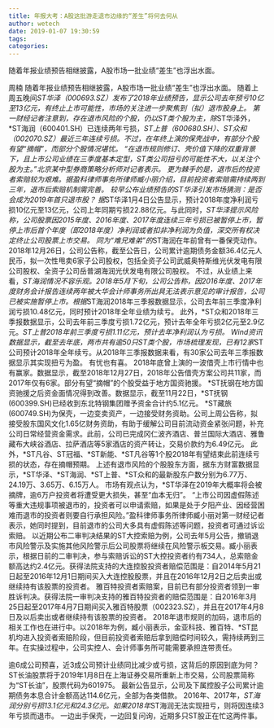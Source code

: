 ```yaml
---
title: 年报大考：A股这批游走退市边缘的“差生”将何去何从
author: wetech
date: 2019-01-07 19:30:59
tags: 
categories: 
---
```

随着年报业绩预告相继披露，A股市场一批业绩“差生”也浮出水面。
<!-- more -->
周楠
随着年报业绩预告相继披露，A股市场一批业绩“差生”也浮出水面。
随着上周五晚间*ST华泽（000693.SZ）发布了2018年业绩预告，显示公司去年预亏10亿至13亿元，有终止上市可能性，市场的关注进一步聚焦到（拟）退市股身上。
第一财经记者注意到，存在退市风险的个股，仍以ST类个股为主，除*ST华泽外，*ST海润（600401.SH）已连续两年亏损，*ST上普（600680.SH）、*ST众和（002070.SZ）最近三年连续亏损。不过，在年终上演的保壳战中，有部分个股有望“摘帽”，而部分个股情况堪忧。
“在退市规则修订、壳价值下降的双重背景下，且上市公司业绩在三季度基本定型，ST类公司扭亏的可能性不大，以关注个股为主。”北京某中型券商策略分析师对记者表示。
更为棘手的是，退市后的投资者索赔较为艰难。据盈科律师事务所律师臧小丽介绍，目前投资者索赔需持续两到三年，退市后索赔机制需完善。
较早公布业绩预告的*ST华泽引发市场猜测：是否会成为2019年首只退市股？
据*ST华泽1月4日公告显示，预计2018年度净利润亏损10亿元至13亿元，公司上年同期亏损22.88亿元。与此同时，*ST华泽提示风险称，公司股票因2015年度、2016年度、2017年度连续三年亏损已被暂停上市，暂停上市后首个年度（即2018年度）净利润或者扣非净利润为负值，深交所有权决定终止公司股票上市交易。
同为“难兄难弟”的*ST海润在年前曾有一番保壳动作。2018年12月26日，公司公告称，截至公告日，公司累计逾期债务金额36.4亿元人民币，拟一次性甩卖6家子公司股权，包括全资子公司武威奥特斯维光伏发电有限公司股权、全资子公司岳普湖海润光伏发电有限公司股权。
不过，从业绩上来看，*ST海润情况不容乐观。2018年5月下旬，公司公告称，因2016年度、2017年度财务会计报告连续两年被大华会计师事务所出具无法表示意见的审计报告，公司已被实施暂停上市。根据*ST海润2018年三季报数据显示，公司去年前三季度净利润亏损10.48亿元，同时预计2018年全年业绩为续亏。
此外，*ST众和2018年三季报数据显示，公司去年前三季度亏损1.72亿元，预计去年全年亏损2亿元至2.9亿元。*ST上普2018年前三季度亏损1.11亿元，预计去年净利润认为亏损。
Wind资讯数据显示，截至去年底，两市共有逾50只ST类个股，市场梳理发现，已有12家*ST公司预计2018年全年续亏。从2018年三季报数据来看，有30家公司去年三季报数据显示其实现扭亏为盈。
有忧也有喜。
2018年底曾上演的一波借壳上市行情中也有赢家。数据显示，截至2018年12月27日，2018年公告借壳方案公司共11家，而2017年仅有6家。部分有望“摘帽”的个股受益于地方国资驰援。
*ST抚钢在地方国资驰援之后资金面情况得到改善。数据显示，截至11月22日，*ST抚钢(600399.SH)已经收到东北特钢集团赠予资金合计约5.1亿元。
*ST藏旅(600749.SH)为保壳，一边变卖资产，一边接受财务资助。公司上周公告称，拟接受股东国风文化1.65亿财务资助，有助于缓解公司目前流动资金紧张问题，补充公司日常经营资金需求。此前，公司已完成冈仁波齐酒店、普兰国际大酒店、雅鲁藏布大峡谷酒店、拉萨酒店等5家酒店的资产转让，交易价款约为6.49亿元。
此外，*ST凡谷、ST冠福、*ST新能、*ST凡谷等1个股2018年有望结束此前连续亏损的状态，存在摘帽预期。
上述有退市风险的个股股东方面，据东方财富数据显示，*ST华泽、*ST海润、*ST上普、*ST众和的最新股东户数分别为6.77万、24.19万、3.65万、6.15万人。
市场有观点认为，*ST华泽在2019年大概率将会被摘牌，逾6万户投资者将遭受更大损失，甚至“血本无归”。
“上市公司因虚假陈述等重大违规事项被退市的，投资者可以申请索赔，如果是处于夕阳产业、因经营困难而退市的投资者则要自行承担风险。”盈科律师事务所律师臧小丽对第一财经记者表示，她同时提到，目前退市的公司大多具有虚假陈述等问题，投资者可通过诉讼索赔。
以近期公布二审判决结果的ST大控索赔为例，公司去年5月公告，撤销退市风险警示及实施其他风险警示后公司股票将继续在风险警示板交易。臧小丽表示，根据日前的二审判决，参与索赔诉讼的ST大控投资者约有734人，总索赔金额高达约2.4亿元。获得法院支持的大连控股投资者赔偿范围是：自2014年5月21日起至2016年12月1日期间买入大连控股股票，并且在2016年12月2日之后卖出或继续持有该股票的投资者。
雅百特投资者索赔案，目前已有部分投资者领到一审胜诉判决。获得法院一审判决支持的雅百特投资者的赔偿范围是：自2016年3月25日起至2017年4月7日期间买入雅百特股票（002323.SZ），并且在2017年4月8日及以后卖出或者继续持有该股票的投资者。
2018年退市规则的加码，退市后的相关工作也在进行中。以2018年为例，臧小丽表示，金亚科技、雅百特、*ST昆机均进入投资者索赔阶段，但目前投资者索赔后拿到赔偿时间较久，需持续两到三年。在实操过程中，公司实控人、会计师事务所可能需要承担连带责任。
 
 
逾6成公司预喜，近3成公司预计业绩同比减少或亏损，这背后的原因到底为何？
ST长油股票将于2019年1月8日在上海证券交易所重新上市交易，公司股票简称为“ST长油”，股票代码为601975。
最新公告显示，公司及下属控股子公司累计逾期债务本息合计金额高达114.6亿元，全部为各类借款。
2016年、2017年，*ST海润分别亏损13.1亿元和24.3亿元。如果2018年*ST海润无法实现扭亏，则将因连续3年亏损而退市。
一边出手保壳，一边回复问询，近期多只ST股正在忙这两件事。
